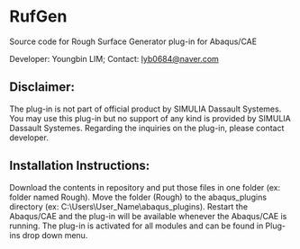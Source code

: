 # RufGen
Source code for Rough Surface Generator plug-in for Abaqus/CAE

Developer: Youngbin LIM;
Contact: lyb0684@naver.com

Disclaimer:
--------------------------
The plug-in is not part of official product by SIMULIA Dassault Systemes.
You may use this plug-in but no support of any kind is provided by SIMULIA Dassault Systemes.
Regarding the inquiries on the plug-in, please contact developer.

Installation Instructions:
--------------------------
Download the contents in repository and put those files in one folder (ex: folder named Rough). Move the folder (Rough) to the abaqus_plugins directory 
(ex: C:\Users\User_Name\abaqus_plugins). Restart the Abaqus/CAE and the plug-in will be available whenever the Abaqus/CAE is running. 
The plug-in is activated for all modules and can be found in Plug-ins drop down menu.
